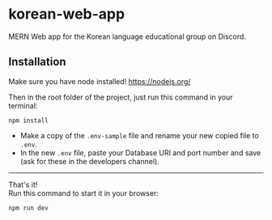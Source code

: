 # korean-web-app
MERN Web app for the Korean language educational group on Discord.

## Installation
Make sure you have node installed! https://nodejs.org/

Then in the root folder of the project, just run this command in your terminal:
```
npm install
```
* Make a copy of the `.env-sample` file and rename your new copied file to `.env`.
* In the new `.env` file, paste your Database URI and port number and save (ask for these in the developers channel).
__________
That's it!  
Run this command to start it in your browser:
```
npm run dev
```
